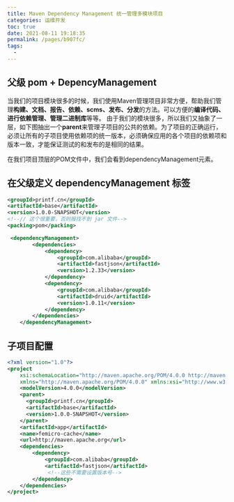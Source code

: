 ```yaml
---
title: Maven Dependency Management 统一管理多模块项目
categories: 运维开发
toc: true
date: 2021-08-11 19:18:35
permalink: /pages/b907fc/
tags: 
  - 
---
```




## 父级 pom + DepencyManagement

当我们的项目模块很多的时候，我们使用Maven管理项目非常方便，帮助我们管理**构建、文档、报告、依赖、scms、发布、分发**的方法。可以方便的**编译代码、进行依赖管理、管理二进制库**等等。
 由于我们的模块很多，所以我们又抽象了一层，如下图抽出一个**parent**来管理子项目的公共的依赖。为了项目的正确运行，必须让所有的子项目使用依赖项的统一版本，必须确保应用的各个项目的依赖项和版本一致，才能保证测试的和发布的是相同的结果。

 在我们项目顶层的POM文件中，我们会看到dependencyManagement元素。



## 在父级定义 dependencyManagement 标签

```xml
<groupId>printf.cn</groupId>
<artifactId>base</artifactId>
<version>1.0.0-SNAPSHOT</version>
<!--// 这个很重要，否则报找不到 jar 文件-->
<packing>pom</packing> 
```

```xml
 <dependencyManagement>
        <dependencies>
            <dependency>
                <groupId>com.alibaba</groupId>
                <artifactId>fastjson</artifactId>
                <version>1.2.33</version>
            </dependency>
            <dependency>
                <groupId>com.alibaba</groupId>
                <artifactId>druid</artifactId>
                <version>1.0.11</version>
            </dependency>
        </dependencies>
    </dependencyManagement>
```



## 子项目配置

```xml
<?xml version="1.0"?>
<project
    xsi:schemaLocation="http://maven.apache.org/POM/4.0.0 http://maven.apache.org/xsd/maven-4.0.0.xsd"
    xmlns="http://maven.apache.org/POM/4.0.0" xmlns:xsi="http://www.w3.org/2001/XMLSchema-instance">
    <modelVersion>4.0.0</modelVersion>
    <parent>
      <groupId>printf.cn</groupId>
      <artifactId>base</artifactId>
      <version>1.0.0-SNAPSHOT</version>
    </parent>
    <artifactId>app</artifactId>
    <name>femicro-cache</name>
    <url>http://maven.apache.org</url>
    <dependencies>
        <dependency>
            <groupId>com.alibaba</groupId>
            <artifactId>fastjson</artifactId>
             <!--这些不需要设置版本号-->
        </dependency>
    </dependencies>
</project>
```

